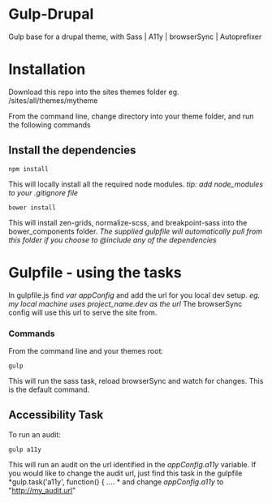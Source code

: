 # Gulp-Drupal
Gulp base for a drupal theme, with Sass | A11y | browserSync | Autoprefixer

# Installation
Download this repo into the sites themes folder eg. /sites/all/themes/mytheme

From the command line, change directory into your theme folder, and run the following commands

## Install the dependencies
~~~
npm install
~~~
This will locally install all the required node modules.
*tip: add node_modules to your .gitignore file*
~~~
bower install
~~~
This will install zen-grids, normalize-scss, and breakpoint-sass into the bower_components folder.
*The supplied gulpfile will automatically pull from this folder if you choose to @include any of the dependencies*

# Gulpfile - using the tasks
In gulpfile.js find *var appConfig* and add the url for you local dev setup.
*eg. my local machine uses project_name.dev as the url*
The browserSync config will use this url to serve the site from.

### Commands
From the command line and your themes root:
~~~
gulp
~~~
This will run the sass task, reload browserSync and watch for changes. This is the default command.

## Accessibility Task
To run an audit:
~~~
gulp a11y
~~~
This will run an audit on the url identified in the *appConfig.a11y* variable.
If you would like to change the audit url, just find this task in the gulpfile *gulp.task('a11y', function() { .... * and change *appConfig.a11y* to "http://my_audit.url"
